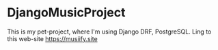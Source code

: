 # DjangoMusicProject
This is my pet-project, where I'm using Django DRF, PostgreSQL.
Ling to this web-site https://musiify.site
